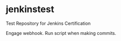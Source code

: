 # jenkinstest
Test Repository for Jenkins Certification

Engage webhook. Run script when making commits.
